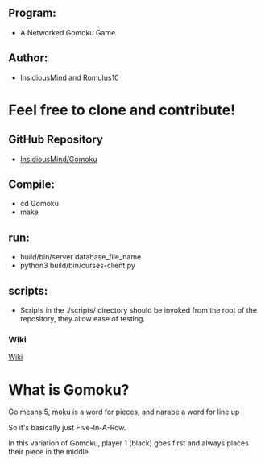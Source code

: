 ## Program:
 - A Networked Gomoku Game

## Author:
  - InsidiousMind and Romulus10

# Feel free to clone and contribute!

## GitHub Repository
 - [InsidiousMind/Gomoku](https://github.com/InsidiousMind/Gomoku)

## Compile:
 - cd Gomoku
 - make

## run:
 - build/bin/server database_file_name
 - python3 build/bin/curses-client.py

## scripts:
 - Scripts in the ./scripts/ directory should be invoked from the root of the repository, they allow ease of testing.

### Wiki
[Wiki](https://github.com/InsidiousMind/Gomoku/wiki)

# What is Gomoku?

Go means 5, moku is a word for pieces, and narabe a word for line up

So it's basically just Five-In-A-Row.

In this variation of Gomoku, player 1 (black) goes first and always places their piece in the middle
